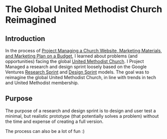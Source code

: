 # The Global United Methodist Church Reimagined

## Introduction

In the process of [Project Managing a Church Website, Marketing Materials, and Marketing Plan on a Budget](https://katherinemichel.gitbooks.io/church-website-and-marketing-on-a-budget/content/), I learned about problems (and opportunities) facing the global [United Methodist Church](http://www.umc.org). I Project Managed a research and design sprint loosely based on the Google Ventures [Research Sprint](https://library.gv.com/the-gv-research-sprint-a-4-day-process-for-answering-important-startup-questions-97279b532b25) and [Design Sprint](http://www.gv.com/sprint) models. The goal was to reimagine the global United Methodist Church, in line with trends in tech and United Methodist membership.

## Purpose

The purpose of a research and design sprint is to design and user test a minimal, but realistic prototype (that potentially solves a problem) without the time and expense of creating a full version.

The process can also be a lot of fun :)
